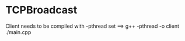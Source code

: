 # TCPBroadcast
Client needs to be compiled with -pthread set 
==> g++ -pthread -o client ./main.cpp
